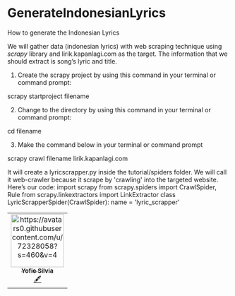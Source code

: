 # GenerateIndonesianLyrics

How to generate the Indonesian Lyrics

We will gather data (indonesian lyrics) with web scraping technique using _scrapy_ library and lirik.kapanlagi.com as the target.
The information that we should extract is song’s lyric and title.

1.	Create the scrapy project by using this command in your terminal or command prompt:  
	
scrapy startproject filename

2.	Change to the directory by using this command in your terminal or command prompt:
	
cd filename 

3. 	Make the command below in your terminal or command prompt    
	
scrapy crawl filename lirik.kapanlagi.com

It will create a lyricscrapper.py inside the tutorial/spiders folder. We will call it web-crawler because it scrape by 'crawling' into the targeted website.
Here’s our code:
import scrapy
from scrapy.spiders import CrawlSpider, Rule
from scrapy.linkextractors import LinkExtractor
class LyricScrapperSpider(CrawlSpider):
    name = 'lyric_scrapper'
    
    
<table>
  <tr>
<td align="center"><a href="https://github.com/Henr3"><img src="" width="120px;" alt="https://avatars0.githubusercontent.com/u/72328058?s=460&v=4"/><br /><sub><b>Yofie Silvia</b></sub></a><br /><a href="#content-Henry3" title="Content">🖋</a></td>
  </tr>
</table>


